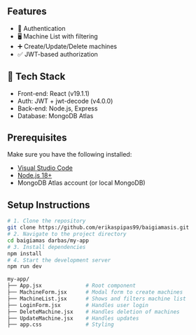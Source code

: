 ##  Features

- 🔐 Authentication
- 🖥️ Machine List with filtering
- ➕ Create/Update/Delete machines
- ✅ JWT-based authorization

## 🧰 Tech Stack

- Front-end: React (v19.1.1)
- Auth: JWT + jwt-decode (v4.0.0)
- Back-end: Node.js, Express
- Database: MongoDB Atlas

##  Prerequisites

Make sure you have the following installed:
- [Visual Studio Code](https://code.visualstudio.com/)
- [Node.js 18+](https://nodejs.org/)
- MongoDB Atlas account (or local MongoDB)

##  Setup Instructions
```bash
# 1. Clone the repository
git clone https://github.com/erikaspipas99/baigiamasis.git
# 2. Navigate to the project directory
cd baigiamas darbas/my-app
# 3. Install dependencies
npm install
# 4. Start the development server
npm run dev

my-app/
├── App.jsx              # Root component
├── MachineForm.jsx      # Modal form to create machines
├── MachineList.jsx      # Shows and filters machine list
├── LoginForm.jsx        # Handles user login
├── DeleteMachine.jsx    # Handles deletion of machines
├── UpdateMachine.jsx    # Handles updates
├── app.css              # Styling
